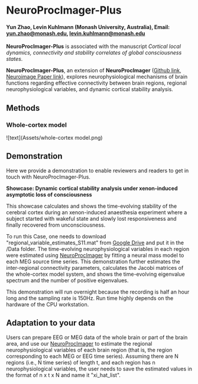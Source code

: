 # NeuroProcImager-Plus
#### Yun Zhao, Levin Kuhlmann (Monash University, Australia), Email: yun.zhao@monash.edu, levin.kuhlmann@monash.edu

**NeuroProcImager-Plus** is associated with the manuscript *Cortical local dynamics, connectivity and stability correlates of global consciousness states*.

**NeuroProcImager-Plus**, an extension of **NeuroProcImager** ([Github link](https://github.com/yundumbledore/NeuroProcImager/tree/main), [Neuroimage Paper link](https://www.sciencedirect.com/science/article/pii/S1053811922007078)), explores neurophysiological mechanisms of brain functions regarding effective connectivity between brain regions, regional neurophysiological variables, and dynamic cortical stability analysis.


## Methods

### Whole-cortex model
![text](Assets/whole-cortex model.png)

## Demonstration
Here we provide a demonstration to enable reviewers and readers to get in touch with NeuroProcImager-Plus.

**Showcase: Dynamic cortical stability analysis under xenon-induced asymptotic loss of consciousness**

This showcase calculates and shows the time-evolving stability of the cerebral cortex during an xenon-induced anaesthesia experiment where a subject started with wakeful state and slowly lost responsiveness and finally recovered from unconsciousness.

To run this Case, one needs to download "regional_variable_estimates_S11.mat" from [Google Drive](https://drive.google.com/drive/folders/1i8ZqNcqIbl0AMgG1JY3nuSUMqaBCREqD?usp=sharing) and put it in the /Data folder. The time-evolving neurophysiological variables in each region were estimated using [NeuroProcImager](https://github.com/yundumbledore/NeuroProcImager/tree/main) by fitting a neural mass model to each MEG source time series. This demonstration further estimates the inter-regional connectivity parameters, calculates the Jacobi matrices of the whole-cortex model system, and shows the time-evolving eigenvalue spectrum and the number of positive eigenvalues.

This demonstration will run overnight because the recording is half an hour long and the sampling rate is 150Hz. Run time highly depends on the hardware of the CPU workstation.

## Adaptation to your data
Users can prepare EEG or MEG data of the whole brain or part of the brain area, and use our [NeuroProcImager](https://github.com/yundumbledore/NeuroProcImager/tree/main) to estimate the regional neurophysiological variables of each brain region (that is, the region corresponding to each MEG or EEG time series). Assuming there are N regions (i.e., N time series) of length t, and each region has n neurophysiological variables, the user needs to save the estimated values ​​in the format of n x t x N and name it "xi_hat_list".
